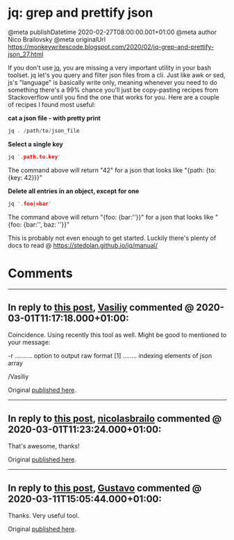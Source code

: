 # jq: grep and prettify json

@meta publishDatetime 2020-02-27T08:00:00.001+01:00
@meta author Nico Brailovsky
@meta originalUrl https://monkeywritescode.blogspot.com/2020/02/jq-grep-and-prettify-json_27.html

If you don't use [jq](https://stedolan.github.io/jq/manual/), you are missing a very important utility in your bash toolset. jq let's you query and filter json files from a cli. Just like awk or sed, js's "language" is basically write only, meaning whenever you need to do something there's a 99% chance you'll just be copy-pasting recipes from Stackoverflow until you find the one that works for you. Here are a couple of recipes I found most useful:

**cat a json file - with pretty print**

```c++
jq . /path/to/json_file
```

**Select a single key**

```c++
jq '.path.to.key'
```

The command above will return "42" for a json that looks like "{path: {to: {key: 42}}}"

**Delete all entries in an object, except for one**

```c++
jq '.foo|=bar'
```

The command above will return "{foo: {bar:''}}" for a json that looks like "{foo: {bar:'', baz: ''}}"

This is probably not even enough to get started. Luckily there's plenty of docs to read @ <https://stedolan.github.io/jq/manual/>


# Comments

---
## In reply to [this post](), [Vasiliy](http://www.zavyalov.nl) commented @ 2020-03-01T11:17:18.000+01:00:

Coincidence. Using recently this tool as well. Might be good to mentioned to your message:

-r .......... option to output raw format
[1] ........ indexing elements of json array

/Vasiliy

Original [published here](/md_blog/2020/0227_jqgrepandprettifyjson.md).

---
## In reply to [this post](), [nicolasbrailo](/md_blog) commented @ 2020-03-01T11:23:24.000+01:00:

That's awesome, thanks!

Original [published here](/md_blog/2020/0227_jqgrepandprettifyjson.md).

---
## In reply to [this post](), [Gustavo]() commented @ 2020-03-11T15:05:44.000+01:00:

Thanks. Very useful tool.

Original [published here](/md_blog/2020/0227_jqgrepandprettifyjson.md).
